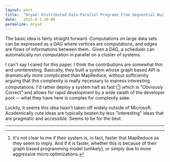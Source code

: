 ```yaml
---
layout: post
title:  "Dryad: Distributed Data-Parallel Programs from Sequential Building Blocks"
date:   2015-9-1 20:00
permalink: dryad
---
```


The basic idea is fairly straight forward.  Computations on large data sets 
can be expressed as a DAG where vertices are computations, and edges are flows
of informations between them..  Given a DAG, a scheduler can automatically run 
computation in parallel on a cluster of systems.

I can't say I cared for this paper.  I think the contributions are somewhat
thin and uninteresting.  Basically, they built a system whose graph based API
is dramatically more complicated than MapReduce, without sufficiently arguing
that this complexity is really necessary to express interesting computations.
I'd rather deploy a system half as fast ([^fast]) which is "Obviously Correct" and
allows for rapid development by a wide swath of the developer pool -- what they
have here is complex for complexity sake.

Luckily, it seems this idea hasn't taken off widely outside of Microsoft.
Academically cute ideas are typically beaten by less "interesting" ideas that
are pragmatic and accessible.  Seems to be for the best.

-------------------------------
[^fast]:
    It's not clear to me if their system is, in fact, faster that MapReduce as
    they seem to imply.  And if it is faster, whether this is because of their
    graph based programming model (unlikely), or simply due to more aggressive
    micro optimizations.
